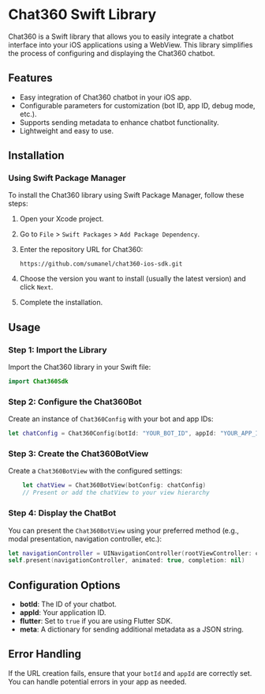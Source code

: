 # Chat360 Swift Library

Chat360 is a Swift library that allows you to easily integrate a chatbot interface into your iOS applications using a WebView. This library simplifies the process of configuring and displaying the Chat360 chatbot.

## Features

- Easy integration of Chat360 chatbot in your iOS app.
- Configurable parameters for customization (bot ID, app ID, debug mode, etc.).
- Supports sending metadata to enhance chatbot functionality.
- Lightweight and easy to use.

## Installation

### Using Swift Package Manager

To install the Chat360 library using Swift Package Manager, follow these steps:

1. Open your Xcode project.
2. Go to `File` > `Swift Packages` > `Add Package Dependency`.
3. Enter the repository URL for Chat360:

   ```
   https://github.com/sumanel/chat360-ios-sdk.git
   ```

4. Choose the version you want to install (usually the latest version) and click `Next`.
5. Complete the installation.

## Usage

### Step 1: Import the Library

Import the Chat360 library in your Swift file:

```swift
import Chat360Sdk
```

### Step 2: Configure the Chat360Bot

Create an instance of `Chat360Config` with your bot and app IDs:

```swift
let chatConfig = Chat360Config(botId: "YOUR_BOT_ID", appId: "YOUR_APP_ID",)
```

### Step 3: Create the Chat360BotView

Create a `Chat360BotView` with the configured settings:

```swift
    let chatView = Chat360BotView(botConfig: chatConfig)
    // Present or add the chatView to your view hierarchy
```

### Step 4: Display the ChatBot

You can present the `Chat360BotView` using your preferred method (e.g., modal presentation, navigation controller, etc.):

```swift
let navigationController = UINavigationController(rootViewController: chatView)
self.present(navigationController, animated: true, completion: nil)
```

## Configuration Options

- **botId**: The ID of your chatbot.
- **appId**: Your application ID.
- **flutter**: Set to `true` if you are using Flutter SDK.
- **meta**: A dictionary for sending additional metadata as a JSON string.

## Error Handling

If the URL creation fails, ensure that your `botId` and `appId` are correctly set. You can handle potential errors in your app as needed.
